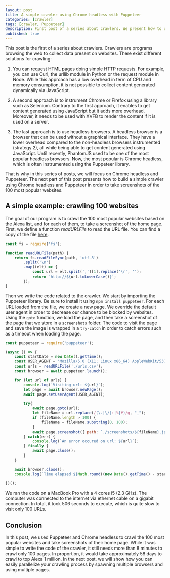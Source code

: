 ```yaml
---
layout: post
title: A simple crawler using Chrome headless with Puppeteer
categories: [crawler]
tags: [crawler, Puppeteer]
description: First post of a series about crawlers. We present how to use Chrome headless with Puppeteer to take screenshots of the home page of the 100 most popular websites.
published: true
---
```


This post is the first of a series about crawlers.
Crawlers are programs browsing the web to collect data present on websites.
There exist different solutions for crawling:
1. You can request HTML pages doing simple HTTP requests. For example, you can use Curl, the urllib module in Python or the request module in Node.
While this approach has a low overhead in term of CPU and memory consumption, it is not possible 
to collect content generated dynamically via JavaScript.

2. A second approach is to instrument Chrome or Firefox using a library such as Selenium.
Contrary to the first approach, it enables to get content generated using JavaScript but 
it adds more overhead.
Moreover, it needs to be used with XVFB to render the content if it is used on a server.

3. The last approach is to use headless browsers.
A headless browser is a browser that can be used without a graphical interface.
They have a lower overhead compared to the non-headless browsers instrumented (strategy 2), 
all while being able to get content generated using JavaScript.
Until recently, PhantomJS used to be one of the most popular headless browsers.
Now, the most popular is Chrome headless, which is often instrumented using the Puppeteer library.

That is why in this series of posts, we will focus on Chrome headless and Puppeteer.
The next part of this post presents how to build a simple crawler using Chrome headless and 
Puppeteer in order to take screenshots of the 100 most popular websites.

## A simple example: crawling 100 websites

The goal of our program is to crawl the 100 most popular websites based on the Alexa list, and 
for each of them, to take a screenshot of the home page.
First, we define a function *readURLFile* to read the URL file.
You can find a copy of the file <a href="/assets/media/urls.csv">here</a>.

```javascript
const fs = require('fs');

function readURLFile(path) {
    return fs.readFileSync(path, 'utf-8')
        .split('\n')
        .map((elt) => {
            const url = elt.split(',')[1].replace('\r', '');
            return `http://${url.toLowerCase()}`;
        });
}
```

Then we write the code related to the crawler.
We start by importing the Puppeteer library.
Be sure to install it using `npm install puppeteer`.
For each URL loaded from the file, we create a new page.
We override the default user agent in order to decrease our chance to be blocked by websites.
Using the `goto` function, we load the page, and then take a screenshot of the page that we store 
in a `screenshots` folder.
The code to visit the page and save the image is wrapped in a `try-catch` in order to catch errors 
such as a timeout when loading the page.

```javascript
const puppeteer = require('puppeteer');

(async () => {
    const startDate = new Date().getTime();
    const USER_AGENT = 'Mozilla/5.0 (X11; Linux x86_64) AppleWebKit/537.36 (KHTML, like Gecko) Chrome/67.0.3239.108 Safari/537.36';
    const urls = readURLFile('./urls.csv');
    const browser = await puppeteer.launch();

    for (let url of urls) {
        console.log(`Visiting url: ${url}`);
        let page = await browser.newPage();
        await page.setUserAgent(USER_AGENT);

        try{
            await page.goto(url);
            let fileName = url.replace(/(\.|\/|:|%|#)/g, "_");
            if (fileName.length > 100) {
                fileName = fileName.substring(0, 100);
            }
            await page.screenshot({ path: `./screenshots/${fileName}.jpeg`, fullPage: true });
        } catch(err) {
            console.log(`An error occured on url: ${url}`);
        } finally {
            await page.close();
        }
    }

    await browser.close();
    console.log(`Time elapsed ${Math.round((new Date().getTime() - startDate) / 1000)} s`);

})();
```

We ran the code on a MacBook Pro with a 4 cores i5 (2.3 GHz).
The computer was connected to the internet via ethernet cable on a gigabit connection.
In total, it took 506 seconds to execute, which is quite slow to visit only 100 URLs.

## Conclusion

In this post, we used Puppeteer and Chrome headless to crawl the 100 most popular websites 
and take screenshots of their home page.
While it was simple to write the code of the crawler, it still needs more than 8 minutes to 
crawl only 100 pages.
In proportion, it would take approximately 58 days to crawl to top Alexa 1 million.
In the next post, we will show how you can easily parallelize 
your crawling process by spawning multiple browsers and using multiple pages.
